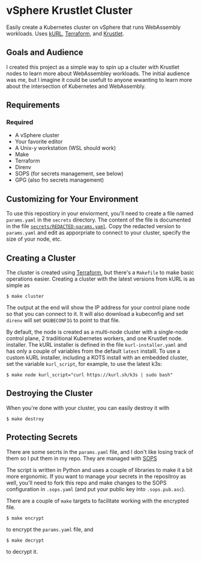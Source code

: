 # vSphere Krustlet Cluster

Easily create a Kubernetes cluster on vSphere that runs WebAssembly workloads.
Uses [kURL](https://kurl.sh), [Terraform](https://terraform.io), and
[Krustlet](https://krustlet.dev).

## Goals and Audience

I created this project as a simple way to spin up a clsuter with Krustlet nodes
to learn more about WebAssembley workloads. The initial audience was me, but I
imagine it could be usefult to anyone wwanting to learn more about the
intersection of Kubernetes and WebAssembly.

## Requirements

### Required

* A vSphere cluster
* Your favorite editor
* A Unix-y workstation (WSL should work)
* Make
* Terraform
* Direnv
* SOPS (for secrets management, see below)
* GPG (also fro secrets management)

## Customizing for Your Environment

To use this repostiory in your enviorment, you'll need to create
a file named `params.yaml` in the `secrets` directory. The content
of the file is documented in the file 
[`secrets/REDACTED-params.yaml`](secrets/REDACTED-params.yaml). 
Copy the redacted version to `params.yaml` and edit as apporpriate 
to connect to your cluster, specify the size of your node, etc.

## Creating a Cluster

The cluster is created using [Terraform](https://terraform.io), but there's a
`Makefile` to make basic operations easier. Creating a cluster with the latest
versions from kURL is as simple as

```shell
$ make cluster
```

The output at the end will show the IP address for your control plane node so
that you can connect to it. It will also download a kubeconfig and set `direnv`
will set `$KUBECONFIG` to point to that file.

By default, the node is created as a multi-node cluster with a single-node
control plane, 2 tradiitional Kubernetes workers, and one Krustlet node.
installer. The kURL installer is defined in the file `kurl-installer.yaml` and
has only a couple of variables from the default `latest` installl. To use a
custom kURL installer, including a KOTS install with an embedded cluster, set
the variable `kurl_script`, for example, to use the latest k3s:

```shell
$ make node kurl_script="curl https://kurl.sh/k3s | sudo bash"
```

## Destroying the Cluster

When you're done with your cluster, you can easily destroy it 
with 

```shell
$ make destroy
```

## Protecting Secrets

There are some secrts in the `params.yaml` file, and I don't like
losing track of them so I put them in my repo. They are managed
with [SOPS](https://github.com/mozilla/sops)

The script is written in Python and uses a couple of libraries
to make it a bit more ergonomic. If you want to manage your secrets
in the repositroy as well, you'll need to fork this repo and make
changes to the SOPS configuration in `.sops.yaml` (and put your
public key into `.sops.pub.asc`).

There are a couple of `make` targets to facilitate working with
the encrypted file.

```shell
$ make encrypt
```

to encrypt the `params.yaml` file, and 

```shell
$ make decrypt
```

to decrypt it.
